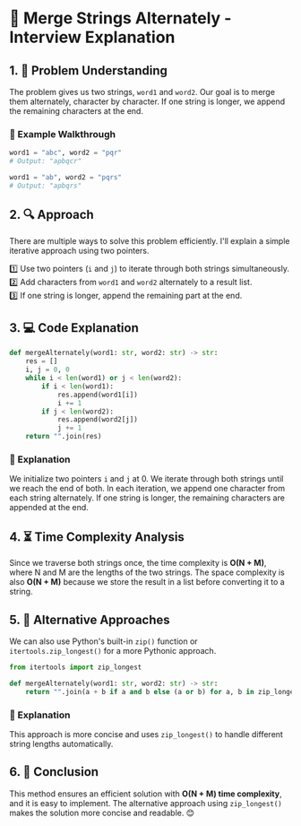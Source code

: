 # 🚀 Merge Strings Alternately - Interview Explanation

## 1. 📝 Problem Understanding
The problem gives us two strings, `word1` and `word2`. Our goal is to merge them alternately, character by character. If one string is longer, we append the remaining characters at the end.

### 📌 Example Walkthrough
```python
word1 = "abc", word2 = "pqr"
# Output: "apbqcr"

word1 = "ab", word2 = "pqrs"
# Output: "apbqrs"
```

## 2. 🔍 Approach
There are multiple ways to solve this problem efficiently. I'll explain a simple iterative approach using two pointers.

1️⃣ Use two pointers (`i` and `j`) to iterate through both strings simultaneously.  
2️⃣ Add characters from `word1` and `word2` alternately to a result list.  
3️⃣ If one string is longer, append the remaining part at the end.  

## 3. 💻 Code Explanation
```python
def mergeAlternately(word1: str, word2: str) -> str:
    res = []
    i, j = 0, 0
    while i < len(word1) or j < len(word2):
        if i < len(word1):
            res.append(word1[i])
            i += 1
        if j < len(word2):
            res.append(word2[j])
            j += 1
    return "".join(res)
```
### 🧐 Explanation
We initialize two pointers `i` and `j` at 0. We iterate through both strings until we reach the end of both. In each iteration, we append one character from each string alternately. If one string is longer, the remaining characters are appended at the end.

## 4. ⏳ Time Complexity Analysis
Since we traverse both strings once, the time complexity is **O(N + M)**, where N and M are the lengths of the two strings. The space complexity is also **O(N + M)** because we store the result in a list before converting it to a string.

## 5. 🔄 Alternative Approaches
We can also use Python's built-in `zip()` function or `itertools.zip_longest()` for a more Pythonic approach.

```python
from itertools import zip_longest

def mergeAlternately(word1: str, word2: str) -> str:
    return "".join(a + b if a and b else (a or b) for a, b in zip_longest(word1, word2, fillvalue=""))
```

### 🧐 Explanation
This approach is more concise and uses `zip_longest()` to handle different string lengths automatically.

## 6. 🎯 Conclusion
This method ensures an efficient solution with **O(N + M) time complexity**, and it is easy to implement. The alternative approach using `zip_longest()` makes the solution more concise and readable. 😊
